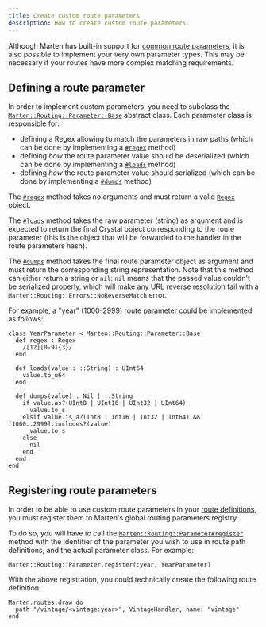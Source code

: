 ```yaml
---
title: Create custom route parameters
description: How to create custom route parameters.
---
```


Although Marten has built-in support for [common route parameters](../routing#specifying-route-parameters), it is also possible to implement your very own parameter types. This may be necessary if your routes have more complex matching requirements.

## Defining a route parameter

In order to implement custom parameters, you need to subclass the [`Marten::Routing::Parameter::Base`](pathname:///api/0.3/Marten/Routing/Parameter/Base.html) abstract class. Each parameter class is responsible for:

* defining a Regex allowing to match the parameters in raw paths (which can be done by implementing a [`#regex`](pathname:///api/0.3/Marten/Routing/Parameter/Base.html#regex%3ARegex-instance-method) method)
* defining _how_ the route parameter value should be deserialized (which can be done by implementing a [`#loads`](pathname:///api/0.3/Marten/Routing/Parameter/Base.html#loads(value%3A%3A%3AString)-instance-method) method)
* defining _how_ the route parameter value should serialized (which can be done by implementing a [`#dumps`](pathname:///api/0.3/Marten/Routing/Parameter/Base.html#dumps(value)%3A%3A%3AString%3F-instance-method) method)

The [`#regex`](pathname:///api/0.3/Marten/Routing/Parameter/Base.html#regex%3ARegex-instance-method) method takes no arguments and must return a valid [`Regex`](https://crystal-lang.org/api/Regex.html) object.

The [`#loads`](pathname:///api/0.3/Marten/Routing/Parameter/Base.html#loads(value%3A%3A%3AString)-instance-method) method takes the raw parameter (string) as argument and is expected to return the final Crystal object corresponding to the route parameter (this is the object that will be forwarded to the handler in the route parameters hash).

The [`#dumps`](pathname:///api/0.3/Marten/Routing/Parameter/Base.html#dumps(value)%3A%3A%3AString%3F-instance-method) method takes the final route parameter object as argument and must return the corresponding string representation. Note that this method can either return a string or `nil`: `nil` means that the passed value couldn't be serialized properly, which will make any URL reverse resolution fail with a `Marten::Routing::Errors::NoReverseMatch` error.

For example, a "year" (1000-2999) route parameter could be implemented as follows:

```crystal
class YearParameter < Marten::Routing::Parameter::Base
  def regex : Regex
    /[12][0-9]{3}/
  end

  def loads(value : ::String) : UInt64
    value.to_u64
  end

  def dumps(value) : Nil | ::String
    if value.as?(UInt8 | UInt16 | UInt32 | UInt64)
      value.to_s
    elsif value.is_a?(Int8 | Int16 | Int32 | Int64) && [1000..2999].includes?(value)
      value.to_s
    else
      nil
    end
  end
end
```

## Registering route parameters

In order to be able to use custom route parameters in your [route definitions](../routing#specifying-route-parameters), you must register them to Marten's global routing parameters registry.

To do so, you will have to call the [`Marten::Routing::Parameter#register`](pathname:///api/0.3/Marten/Routing/Parameter.html#register(id%3A%3A%3AString|Symbol%2Cparameter_klass%3ABase.class)-class-method) method with the identifier of the parameter you wish to use in route path definitions, and the actual parameter class. For example:

```crystal
Marten::Routing::Parameter.register(:year, YearParameter)
```

With the above registration, you could technically create the following route definition:

```crystal
Marten.routes.draw do
  path "/vintage/<vintage:year>", VintageHandler, name: "vintage"
end
```
